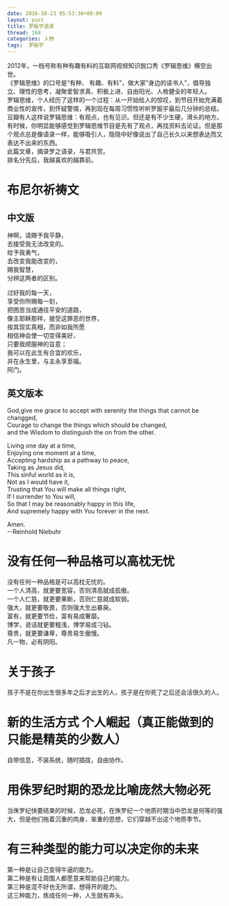```yaml
---
date: 2016-10-23 05:53:30+00:00
layout: post
title: 罗振宇语录
thread: 164
categories: 人物
tags:  罗振宇
---
```


2012年，一档号称有种有趣有料的互联网视频知识脱口秀《罗辑思维》横空出世。     
《罗辑思维》的口号是“有种、 有趣、有料”，做大家“身边的读书人”，倡导独立、理性的思考，凝聚爱智求真、积极上进、自由阳光、人格健全的年轻人。   
罗辑思维，个人经历了这样的一个过程：从一开始给人的惊叹，到节目开始充满着商业性的宣传，到怀疑警惕，再到现在每周习惯性听听罗振宇最后几分钟的总结。  
豆瓣有人这样说罗辑思维：有观点，也有见识。但还是有不少生硬，滑头的地方。      
有时候，你明显能够感觉到罗辑思维节目是先有了观点，再找资料去论证。但是那个观点总是像语录一样，能够吸引人，隐隐中好像说出了自己长久以来想表达而又表达不出来的东西。   
此篇文章，摘录罗之语录，与君共赏。  
排名分先后，我越喜欢的越靠前。

# 布尼尔祈祷文
## 中文版
神啊，请赐予我平静，   
去接受我无法改变的。   
给予我勇气，   
去改变我能改变的，   
赐我智慧，   
分辨这两者的区别。  

过好我的每一天，   
享受你所赐每一刻，   
把困苦当成通往平安的道路，   
像主耶稣那样，接受这罪恶的世界，   
按其现实真相，而非如我所愿   
相信神会使一切变得美好，   
只要我顺服神的旨意；   
我可以在此生有合宜的欢乐，   
并在永生里，与主永享至福。   
阿门。   
## 英文版本
God,give me grace to accept with serenity the things that cannot be changged,   
Courage to change the things which should be changed,    
and the Wisdom to distinguish the on from the other.    

Living one day at a time,    
Enjoying one moment at a time,    
Accepting hardship as a pathway to peace,    
Taking as Jesus did,    
This sinful world as it is,    
Not as I would have it,    
Trusting that You will make all things right,    
If I surrender to You will,    
So that I may be reasonably happy in this life,    
And supremely happy with You forever in the next.    

Amen.    
--Reinhold Niebuhr   

# 没有任何一种品格可以高枕无忧
没有任何一种品格是可以高枕无忧的。  
一个人清高，就更要宽容，否则清高就成孤傲。   
一个人仁慈，就更要果断，否则仁慈就成软弱。   
强大，就更要敬畏，否则强大生出暴戾。   
富有，就更要节俭，富有易成奢靡。  
博学，说话就更要粗浅，博学易成刁钻。   
尊贵，就更要谦卑，尊贵易生傲慢。  
凡一物，必有阴阳。   

# 关于孩子
孩子不是在你出生很多年之后才出生的人，孩子是在你死了之后还会活很久的人。

# 新的生活方式 个人崛起（真正能做到的只能是精英的少数人）
自带信息，不装系统，随时插拔，自由协作。  

# 用侏罗纪时期的恐龙比喻庞然大物必死
当侏罗纪快要结束的时候，恐龙必死，在侏罗纪一个地质时期当中恐龙是何等的强大，但是他们拖着沉重的肉身，笨重的思想，它们穿越不出这个地质季节。

# 有三种类型的能力可以决定你的未来
第一种是让自己变得牛逼的能力。  
第二种是有让周围人都愿意来帮助自己的能力。   
第三种是混不好也无所谓，想得开的能力。   
这三种能力，练成任何一种，人生就有奔头。






